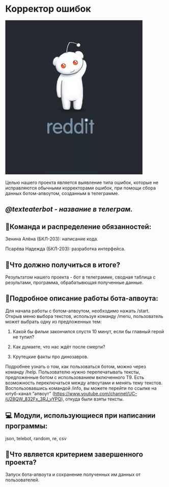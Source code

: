 # **Корректор ошибок**
![картиночка](https://github.com/Nadya0207/error-corrector/blob/main/%D0%A1%D0%BA%D1%80%D0%B8%D0%BD%D1%88%D0%BE%D1%82%2009-05-2021%20094616.jpg)

Целью нашего проекта является выявление типа ошибок, которые не исправляются обычными корректорами ошибок, при помощи сбора данных ботом-апвоутом, созданным в телеграмме.

## ***@texteaterbot - название в телеграм.***

## :information_desk_person:Команда и распределение обязанностей:

Зенина Алёна (БКЛ-203): написание кода.

Псарёва Надежда (БКЛ-203): разработка интерфейса.
 
## :dart:Что должно получиться в итоге?

Результатом нашего проекта - бот в телеграмме, сводная таблица с результами, программа, обрабатывющая полученные данные.

## :memo:Подробное описание работы бота-апвоута:

Для начала работы с ботом-апвоутом, необходимо нажать /start. Открыв меню выбора  текстов, используя команду /menu, пользователь может выбрать одну из предложенных тем:

1. Какой бы фильм закончился спустя 10 минут, если бы главный герой не тупил?

2. Как думаете, что нас ждёт после смерти?

3. Крутецкие факты про динозавров. 

Подробнее узнать о том, как пользоваться ботом, можно через команду /help. Пользователю нужно перепечатывать тексты, предложенные ботом с использованием включенного Т9. Есть возможность переключаться между апвоутами и менять тему текстов. Воспользовавшись командой /info, вы можете перейти по ссылке на ютуб-канал “апвоут” (https://www.youtube.com/channel/UC-iU28QW_832Fx_3RJ_vYPQ), откуда были взяты тексты.
 
## :computer: Модули, использующиеся при написании программы:  

json, telebot, random, re, csv

## :star2:Что является критерием завершенного проекта?

Запуск бота-апвоута и сохранение полученных им данных от пользователей.
